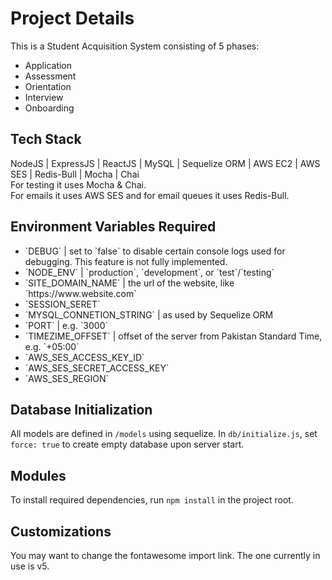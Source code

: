 # Project Details
This is a Student Acquisition System consisting of 5 phases:
<ul>
  <li>Application</li>
  <li>Assessment</li>
  <li>Orientation</li>
  <li>Interview</li>
  <li>Onboarding</li>
</ul>

## Tech Stack
NodeJS | ExpressJS |  ReactJS | MySQL | Sequelize ORM |  AWS EC2 |  AWS SES | Redis-Bull | Mocha | Chai<br>
For testing it uses Mocha & Chai.<br>
For emails it uses AWS SES and for email queues it uses Redis-Bull.

## Environment Variables Required
<ul>
  <li>`DEBUG` | set to `false` to disable certain console logs used for debugging. This feature is not fully implemented.</li>
  <li>`NODE_ENV` | `production`, `development`, or `test`/`testing`</li>
  <li>`SITE_DOMAIN_NAME` | the url of the website, like `https://www.website.com`</li>
  <li>`SESSION_SERET`</li>
  <li>`MYSQL_CONNETION_STRING` | as used by Sequelize ORM</li>
  <li>`PORT` | e.g. `3000`</li>
  <li>`TIMEZIME_OFFSET` | offset of the server from Pakistan Standard Time, e.g. `+05:00`</li>
  <li>`AWS_SES_ACCESS_KEY_ID`</li>
  <li>`AWS_SES_SECRET_ACCESS_KEY`</li>
  <li>`AWS_SES_REGION`</li>
</ul>

## Database Initialization
All models are defined in `/models` using sequelize. In `db/initialize.js`, set `force: true` to create empty database upon server start.

## Modules
To install required dependencies, run `npm install` in the project root.

## Customizations
You may want to change the fontawesome import link. The one currently in use is v5.

